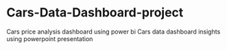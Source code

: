 # Cars-Data-Dashboard-project
Cars price analysis dashboard using power bi
Cars data dashboard insights using powerpoint presentation
